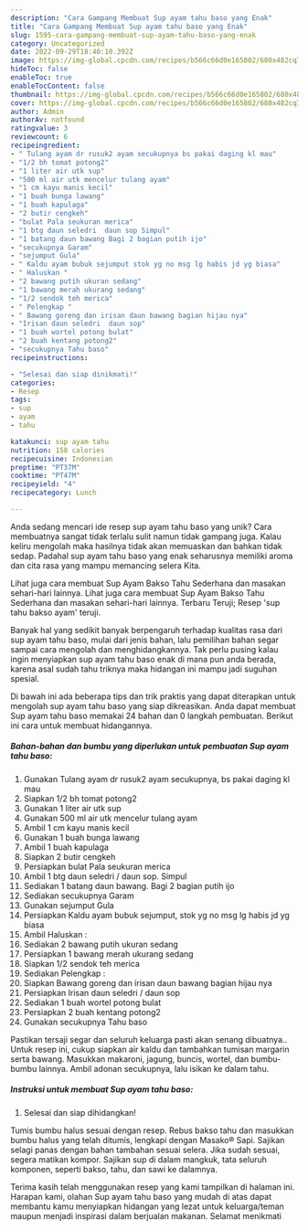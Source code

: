 ```yaml
---
description: "Cara Gampang Membuat Sup ayam tahu baso yang Enak"
title: "Cara Gampang Membuat Sup ayam tahu baso yang Enak"
slug: 1595-cara-gampang-membuat-sup-ayam-tahu-baso-yang-enak
category: Uncategorized
date: 2022-09-29T18:40:10.392Z
image: https://img-global.cpcdn.com/recipes/b566c66d0e165802/680x482cq70/sup-ayam-tahu-baso-foto-resep-utama.jpg
hideToc: false
enableToc: true
enableTocContent: false
thumbnail: https://img-global.cpcdn.com/recipes/b566c66d0e165802/680x482cq70/sup-ayam-tahu-baso-foto-resep-utama.jpg
cover: https://img-global.cpcdn.com/recipes/b566c66d0e165802/680x482cq70/sup-ayam-tahu-baso-foto-resep-utama.jpg
author: Admin
authorAv: notfound
ratingvalue: 3
reviewcount: 6
recipeingredient:
- " Tulang ayam dr rusuk2 ayam secukupnya bs pakai daging kl mau"
- "1/2 bh tomat potong2"
- "1 liter air utk sup"
- "500 ml air utk mencelur tulang ayam"
- "1 cm kayu manis kecil"
- "1 buah bunga lawang"
- "1 buah kapulaga"
- "2 butir cengkeh"
- "bulat Pala seukuran merica"
- "1 btg daun seledri  daun sop Simpul"
- "1 batang daun bawang Bagi 2 bagian putih ijo"
- "secukupnya Garam"
- "sejumput Gula"
- " Kaldu ayam bubuk sejumput stok yg no msg lg habis jd yg biasa"
- " Haluskan "
- "2 bawang putih ukuran sedang"
- "1 bawang merah ukurang sedang"
- "1/2 sendok teh merica"
- " Pelengkap "
- " Bawang goreng dan irisan daun bawang bagian hijau nya"
- "Irisan daun seledri  daun sop"
- "1 buah wortel potong bulat"
- "2 buah kentang potong2"
- "secukupnya Tahu baso"
recipeinstructions:

- "Selesai dan siap dinikmati!"
categories:
- Resep
tags:
- sup
- ayam
- tahu

katakunci: sup ayam tahu 
nutrition: 158 calories
recipecuisine: Indonesian
preptime: "PT37M"
cooktime: "PT47M"
recipeyield: "4"
recipecategory: Lunch

---
```





Anda sedang mencari ide resep sup ayam tahu baso yang unik? Cara membuatnya sangat tidak terlalu sulit namun tidak gampang juga. Kalau keliru mengolah maka hasilnya tidak akan memuaskan dan bahkan tidak sedap. Padahal sup ayam tahu baso yang enak seharusnya memiliki aroma dan cita rasa yang mampu memancing selera Kita.





Lihat juga cara membuat Sup Ayam Bakso Tahu Sederhana dan masakan sehari-hari lainnya. Lihat juga cara membuat Sup Ayam Bakso Tahu Sederhana dan masakan sehari-hari lainnya. Terbaru Teruji; Resep &#39;sup tahu bakso ayam&#39; teruji.

Banyak hal yang sedikit banyak berpengaruh terhadap kualitas rasa dari sup ayam tahu baso, mulai dari jenis bahan, lalu pemilihan bahan segar sampai cara mengolah dan menghidangkannya. Tak perlu pusing kalau ingin menyiapkan sup ayam tahu baso enak di mana pun anda berada, karena asal sudah tahu triknya maka hidangan ini mampu jadi suguhan spesial.






Di bawah ini ada beberapa tips dan trik praktis yang dapat diterapkan untuk mengolah sup ayam tahu baso yang siap dikreasikan. Anda dapat membuat Sup ayam tahu baso memakai 24 bahan dan 0 langkah pembuatan. Berikut ini cara untuk membuat hidangannya.

<!--inarticleads1-->

##### Bahan-bahan dan bumbu yang diperlukan untuk pembuatan Sup ayam tahu baso:

1. Gunakan  Tulang ayam dr rusuk2 ayam secukupnya, bs pakai daging kl mau
1. Siapkan 1/2 bh tomat potong2
1. Gunakan 1 liter air utk sup
1. Gunakan 500 ml air utk mencelur tulang ayam
1. Ambil 1 cm kayu manis kecil
1. Gunakan 1 buah bunga lawang
1. Ambil 1 buah kapulaga
1. Siapkan 2 butir cengkeh
1. Persiapkan bulat Pala seukuran merica
1. Ambil 1 btg daun seledri / daun sop. Simpul
1. Sediakan 1 batang daun bawang. Bagi 2 bagian putih ijo
1. Sediakan secukupnya Garam
1. Gunakan sejumput Gula
1. Persiapkan  Kaldu ayam bubuk sejumput, stok yg no msg lg habis jd yg biasa
1. Ambil  Haluskan :
1. Sediakan 2 bawang putih ukuran sedang
1. Persiapkan 1 bawang merah ukurang sedang
1. Siapkan 1/2 sendok teh merica
1. Sediakan  Pelengkap :
1. Siapkan  Bawang goreng dan irisan daun bawang bagian hijau nya
1. Persiapkan Irisan daun seledri / daun sop
1. Sediakan 1 buah wortel potong bulat
1. Persiapkan 2 buah kentang potong2
1. Gunakan secukupnya Tahu baso


Pastikan tersaji segar dan seluruh keluarga pasti akan senang dibuatnya.. Untuk resep ini, cukup siapkan air kaldu dan tambahkan tumisan margarin serta bawang. Masukkan makaroni, jagung, buncis, wortel, dan bumbu-bumbu lainnya. Ambil adonan secukupnya, lalu isikan ke dalam tahu. 

<!--inarticleads2-->

##### Instruksi untuk membuat Sup ayam tahu baso:


1. Selesai dan siap dihidangkan!

Tumis bumbu halus sesuai dengan resep. Rebus bakso tahu dan masukkan bumbu halus yang telah ditumis, lengkapi dengan Masako® Sapi. Sajikan selagi panas dengan bahan tambahan sesuai selera. Jika sudah sesuai, segera matikan kompor. Sajikan sup di dalam mangkuk, tata seluruh komponen, seperti bakso, tahu, dan sawi ke dalamnya. 

Terima kasih telah menggunakan resep yang kami tampilkan di halaman ini. Harapan kami, olahan Sup ayam tahu baso yang mudah di atas dapat membantu kamu menyiapkan hidangan yang lezat untuk keluarga/teman maupun menjadi inspirasi dalam berjualan makanan. Selamat menikmati
